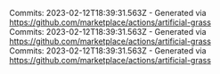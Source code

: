 Commits: 2023-02-12T18:39:31.563Z - Generated via https://github.com/marketplace/actions/artificial-grass
<br>
Commits: 2023-02-12T18:39:31.563Z - Generated via https://github.com/marketplace/actions/artificial-grass
<br>
Commits: 2023-02-12T18:39:31.563Z - Generated via https://github.com/marketplace/actions/artificial-grass
<br>
